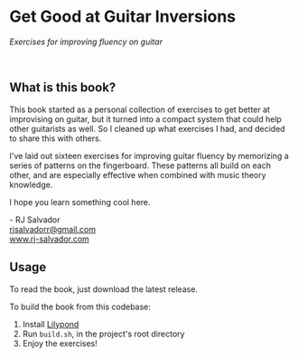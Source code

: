 # Get Good at Guitar Inversions

_Exercises for improving fluency on guitar_

&nbsp;

## What is this book?

This book started as a personal collection of exercises to get better at improvising on guitar, but it turned into a compact system that could help other guitarists as well. So I cleaned up what exercises I had, and decided to share this with others.

I've laid out sixteen exercises for improving guitar fluency by memorizing a series of patterns on the fingerboard. These patterns all build on each other, and are especially effective when combined with music theory knowledge.

I hope you learn something cool here.

\- RJ Salvador  
rjsalvadorr@gmail.com  
www.rj-salvador.com

## Usage

To read the book, just download the latest release.

To build the book from this codebase:

1. Install [Lilypond](http://lilypond.org)
1. Run `build.sh`, in the project's root directory
1. Enjoy the exercises!
